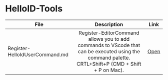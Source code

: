 # HelloID-Tools

| File        | Description | Link |
| ------------- |:-------------:|:-------------:|
| Register-HelloIdUserCommand.md | Register-EditorCommand allows you to add commands to VScode that can be executed using the command palette. CRTL+Shift+P (CMD + Shift + P on Mac).  | [Open](https://github.com/JeroenBl/HelloID-Tools/blob/main/Register-HelloIdUserCommand.md) |
